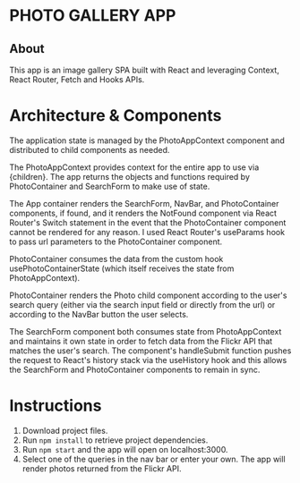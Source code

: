 # PHOTO GALLERY APP

## About
This app is an image gallery SPA built with React and leveraging Context, React Router, Fetch and Hooks APIs. 

# Architecture & Components

The application state is managed by the PhotoAppContext component and distributed to child components as needed.

The PhotoAppContext provides context for the entire app to use via {children}. The app returns the objects and functions required by PhotoContainer and SearchForm to make use of state.

The App container renders the SearchForm, NavBar, and PhotoContainer components, if found, and it renders the NotFound component via React Router's Switch statement in the event that the PhotoContainer component cannot be rendered for any reason. I used React Router's useParams hook to pass url parameters to the PhotoContainer component.

PhotoContainer consumes the data from the custom hook usePhotoContainerState (which itself receives the state from PhotoAppContext).

PhotoContainer renders the Photo child component according to the user's search query (either via the search input field or directly from the url) or according to the NavBar button the user selects.

The SearchForm component both consumes state from PhotoAppContext and maintains it own state in order to fetch data from the Flickr API that matches the user's search. The component's handleSubmit function pushes the request to React's history stack via the useHistory hook and this allows the SearchForm and PhotoContainer components to remain in sync.

# Instructions

1. Download project files.
2. Run `npm install` to retrieve project dependencies.
3. Run `npm start` and the app will open on localhost:3000.
4. Select one of the queries in the nav bar or enter your own. The app will render photos returned from the Flickr API.